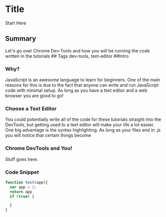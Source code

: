 
# Title
<span class="title">
Start Here
</span>


## Summary
<span class="summary">
Let's go over Chrome Dev-Tools and how you will be running the code written in the tutorials
</span>

<span class="tags">
## Tags
dev-tools, text-editor
</span>

<span class="content">
##Intro

### Why?
JavaScript is an awesome language to learn for beginners. One of the main reasons for this is due to the fact that anyone can write and run JavaScript code with minimal setup. As long as you have a text editor and a web browser you are good to go!

### Choose a Text Editor
You could potentially write all of the code for these tutorials straight into the DevTools, but getting used to a text editor will make your life a lot easier. One big advantage is the syntax highlighting. As long as your files end in .js you will notice that certain things become 

### Chrome DevTools and You!
Stuff goes here.

### Code Snippet

```javascript
function test(app){
  var app = 2;
  return app
  if (true) {

  }
}
```
</span>
